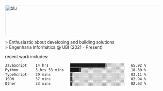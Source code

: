 
<img width="1415" height="100" alt="blu" src="https://github.com/rdsilva01/rdsilva01/assets/101207588/deb060e5-d035-4f09-b511-e3f50605b207">

\> Enthusiastic about developing and building solutions <br>
\> Engenharia Informática @ UBI (2021 - Present)

<!-- <a href="https://www.rodrigosilva.live/">personal website</a> 🏁 -->

<!-- ![](https://komarev.com/ghpvc/?username=rdsilva01) -->

recent work includes:
<!--START_SECTION:waka-->

```txt
JavaScript    14 hrs          ████████████████▒░░░░░░░░   65.92 %
Python        3 hrs 53 mins   ████▓░░░░░░░░░░░░░░░░░░░░   18.30 %
TypeScript    39 mins         ▓░░░░░░░░░░░░░░░░░░░░░░░░   03.11 %
JSON          37 mins         ▓░░░░░░░░░░░░░░░░░░░░░░░░   02.94 %
Other         33 mins         ▓░░░░░░░░░░░░░░░░░░░░░░░░   02.63 %
```

<!--END_SECTION:waka-->

